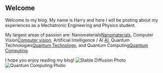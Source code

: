## Welcome
Welcome to my blog. My name is Harry and here I will be posting about my experiences as a Mechatronic Engineering and Physics student.

My largest areas of passion are: 
Nanomaterials[Nanomaterials](https://en.wikipedia.org/wiki/Nanomaterials), 
Computer Vision[Computer vision](https://en.wikipedia.org/wiki/Computer_vision), 
Artificial Intelligence / AI [AI](https://en.wikipedia.org/wiki/Artificial_intelligence), 
Quantum Technologies[Quantum Technology](https://en.wikipedia.org/wiki/Quantum_technology), 
and Quantum Computing[Quantum Computing](https://en.wikipedia.org/wiki/Quantum_computing). 

I hope you enjoy reading my blog!
![Stable Diffusion Photo](https://images.squarespace-cdn.com/content/v1/6213c340453c3f502425776e/465cccc6-2a57-48f1-8235-e646b2b39f5b/Stability+AI+Stable+Diffusion+Art.jpg)
![Quantum Computing Photo](https://cdn.mos.cms.futurecdn.net/CBcmkyZ8v4tAc8PSDcEgvM-1200-80.jpg)
